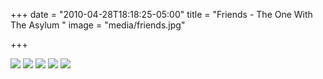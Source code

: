 +++
date = "2010-04-28T18:18:25-05:00"
title = "Friends - The One With The Asylum "
image = "media/friends.jpg"

+++

![](media/work/friends/iby_venner_1_439480a.jpg)
![](media/work/friends/iby_venner_2_439464a.jpg)
![](media/work/friends/iby_venner_4_07-05-_439403a.jpg)
![](media/work/friends/IMG_5760.jpg)
![](media/work/friends/IMG_5818.jpg)